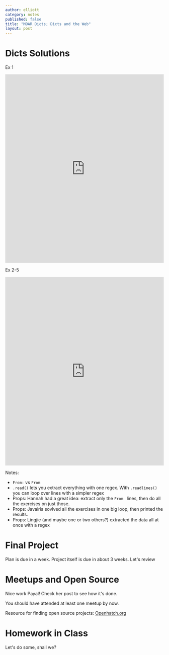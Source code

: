 ```yaml
---
author: elliott
category: notes
published: false
title: "MOAR Dicts; Dicts and the Web"
layout: post
---
```


# Dicts Solutions

Ex 1

<iframe src="https://trinket.io/embed/python3/6836f5a01e" width="100%" height="600" frameborder="0" marginwidth="0" marginheight="0" allowfullscreen></iframe>

Ex 2-5

<iframe src="https://trinket.io/embed/python3/7ab711043e" width="100%" height="600" frameborder="0" marginwidth="0" marginheight="0" allowfullscreen></iframe>


Notes:

- `From:` vs `From `
- `.read()` lets you extract everything with one regex.  With `.readlines()` you can loop over lines with a simpler regex
- Props: Hannah had a great idea: extract only the `From ` lines, then do all the exercises on just those.
- Props: Javairia sovlved all the exercises in one big loop, then printed the results.
- Props: Lingjie (and maybe one or two others?) extracted the data all at once with a regex

# Final Project 

Plan is due in a week.  Project itself is due in about 3 weeks.  Let's review

# Meetups and Open Source

Nice work Payal!  Check her post to see how it's done.

You should have attended at least one meetup by now.

Resource for finding open source projects: [Openhatch.org](http://Openhatch.org)

# Homework in Class

Let's do some, shall we?